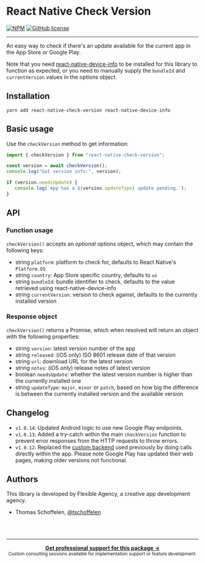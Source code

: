 # React Native Check Version

[![NPM](https://img.shields.io/npm/v/react-native-check-version.svg?style=flat)](https://npmjs.com/package/react-native-check-version)
[![GitHub license](https://img.shields.io/github/license/includable/react-native-check-version.svg)](https://github.com/includable/react-native-check-version/blob/master/LICENSE)

---

An easy way to check if there's an update available for the current app in the App Store or Google Play.

Note that you need [react-native-device-info](https://github.com/rebeccahughes/react-native-device-info) to be
installed for this library to function as expected, or you need to manually supply the `bundleId` and
`currentVersion` values in the options object.

## Installation

```
yarn add react-native-check-version react-native-device-info
```

## Basic usage

Use the `checkVersion` method to get information:

```js
import { checkVersion } from "react-native-check-version";

const version = await checkVersion();
console.log("Got version info:", version);

if (version.needsUpdate) {
   console.log(`App has a ${version.updateType} update pending.`);
}
```

## API

### Function usage

`checkVersion()` accepts an _optional_ options object, which may contain the following keys:

- string `platform`: platform to check for, defaults to React Native's `Platform.OS`
- string `country`: App Store specific country, defaults to `us`
- string `bundleId`: bundle identifier to check, defaults to the value retrieved using react-native-device-info
- string `currentVersion`: version to check against, defaults to the currently installed version

### Response object

`checkVersion()` returns a Promise, which when resolved will return an object with the following properties:

- string `version`: latest version number of the app
- string `released`: (iOS only) ISO 8601 release date of that version
- string `url`: download URL for the latest version
- string `notes`: (iOS only) release notes of latest version
- boolean `needsUpdate`: whether the latest version number is higher than the currently installed one
- string `updateType`: `major`, `minor` or `patch`, based on how big the difference is between the currently installed
  version and the available version

## Changelog

- `v1.0.14`: Updated Android logic to use new Google Play endpoints.
- `v1.0.13`: Added a try-catch within the main `checkVersion` function to prevent error responses from the HTTP requests
  to throw errors.
- `v1.0.12`: Replaced the [custom backend](https://github.com/flexible-agency/react-native-check-version/issues/30) used
  previously by doing calls directly within the app. Please note Google Play has updated their web pages, making older
  versions not functional.

## Authors

This library is developed by Flexible Agency, a creative app development agency.

- Thomas Schoffelen, [@tschoffelen](https://twitter.com/tschoffelen)

<br /><br />

---

<div align="center">
	<b>
		<a href="https://schof.co/consulting/?utm_source=flexible-agency/react-native-check-version">Get professional support for this package →</a>
	</b>
	<br>
	<sub>
		Custom consulting sessions available for implementation support or feature development.
	</sub>
</div>

